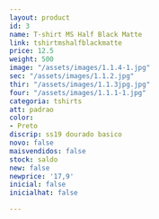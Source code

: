 ```yaml
---
layout: product
id: 3
name: T-shirt MS Half Black Matte
link: tshirtmshalfblackmatte
price: 12.5
weight: 500
image: "/assets/images/1.1.4-1.jpg"
sec: "/assets/images/1.1.2.jpg"
thir: "/assets/images/1.1.3jpg.jpg"
four: "/assets/images/1.1.1-1.jpg"
categoria: tshirts
att: padrao
color:
- Preto
discrip: ss19 dourado basico
novo: false
maisvendidos: false
stock: saldo
new: false
newprice: '17,9'
inicial: false
inicialhat: false

---
```

